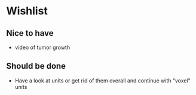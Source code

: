 # Wishlist 
## Nice to have
- video of tumor growth

## Should be done
- Have a look at units or get rid of them overall and continue with "voxel" units